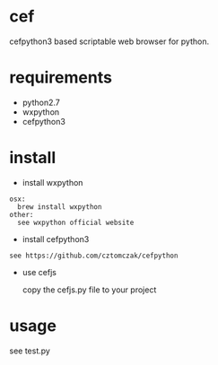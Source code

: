 # cef
cefpython3 based scriptable web browser for python.

# requirements

- python2.7
- wxpython
- cefpython3

# install

- install wxpython
```
osx:
  brew install wxpython
other:
  see wxpython official website
```    

- install cefpython3
```
see https://github.com/cztomczak/cefpython
```
- use cefjs

  copy the cefjs.py file to your project

# usage

see test.py
